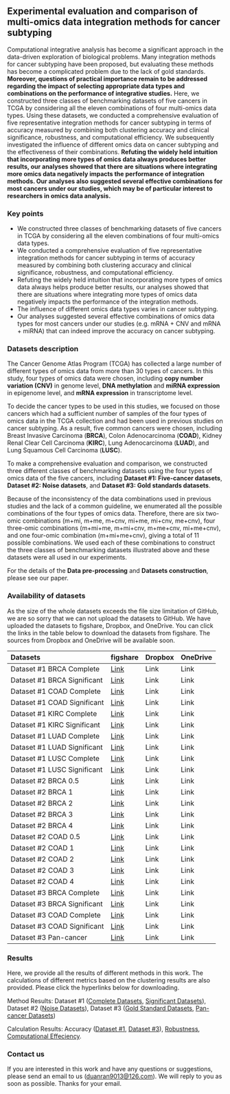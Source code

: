 ## Experimental evaluation and comparison of multi-omics data integration methods for cancer subtyping

Computational integrative analysis has become a significant approach in the data-driven exploration of biological problems. Many integration methods for cancer subtyping have been proposed, but evaluating these methods has become a complicated problem due to the lack of gold standards. **Moreover, questions of practical importance remain to be addressed regarding the impact of selecting appropriate data types and combinations on the performance of integrative studies.** Here, we constructed three classes of benchmarking datasets of five cancers in TCGA by considering all the eleven combinations of four multi-omics data types. Using these datasets, we conducted a comprehensive evaluation of five representative integration methods for cancer subtyping in terms of accuracy measured by combining both clustering accuracy and clinical significance, robustness, and computational efficiency. We subsequently investigated the influence of different omics data on cancer subtyping and the effectiveness of their combinations. **Refuting the widely held intuition that incorporating more types of omics data always produces better results, our analyses showed that there are situations where integrating more omics data negatively impacts the performance of integration methods. Our analyses also suggested several effective combinations for most cancers under our studies, which may be of particular interest to researchers in omics data analysis.**



### Key points

- We constructed three classes of benchmarking datasets of five cancers in TCGA by considering all the eleven combinations of four multi-omics data types.
- We conducted a comprehensive evaluation of five representative integration methods for cancer subtyping in terms of accuracy measured by combining both clustering accuracy and clinical significance, robustness, and computational efficiency.
- Refuting the widely held intuition that incorporating more types of omics data always helps produce better results, our analyses showed that there are situations where integrating more types of omics data negatively impacts the performance of the integration methods.
- The influence of different omics data types varies in cancer subtyping.
- Our analyses suggested several effective combinations of omics data types for most cancers under our studies (e.g. mRNA + CNV and mRNA + miRNA) that can indeed improve the accuracy on cancer subtyping.



### Datasets description

The Cancer Genome Atlas Program (TCGA) has collected a large number of different types of omics data from more than 30 types of cancers. In this study, four types of omics data were chosen, including **copy number variation (CNV)** in genome level, **DNA methylation** and **miRNA expression** in epigenome level, and **mRNA expression** in transcriptome level. 

To decide the cancer types to be used in this studies, we focused on those cancers which had a sufficient number of samples of the four types of omics data in the TCGA collection and had been used in previous studies on cancer subtyping. As a result, five common cancers were chosen, including Breast Invasive Carcinoma (**BRCA**), Colon Adenocarcinoma (**COAD**), Kidney Renal Clear Cell Carcinoma (**KIRC**), Lung Adenocarcinoma (**LUAD**), and Lung Squamous Cell Carcinoma (**LUSC**). 

To make a comprehensive evaluation and comparison, we constructed three different classes of benchmarking datasets using the four types of omics data of the five cancers, including **Dataset #1: Five-cancer datasets**, **Dataset #2: Noise datasets**, and **Dataset #3: Gold standards datasets**.

Because of the inconsistency of the data combinations used in previous studies and the lack of a common guideline, we enumerated all the possible combinations of the four types of omics data. Therefore, there are six two-omic combinations (m+mi, m+me, m+cnv, mi+me, mi+cnv, me+cnv), four three-omic combinations (m+mi+me, m+mi+cnv, m+me+cnv, mi+me+cnv), and one four-omic combination (m+mi+me+cnv), giving a total of 11 possible combinations. We used each of these combinations to construct the three classes of benchmarking datasets illustrated above and these datasets were all used in our experiments.

For the details of the **Data pre-processing** and **Datasets construction**, please see our paper.



### Availability of datasets

As the size of the whole datasets exceeds the file size limitation of GitHub, we are so sorry that we can not upload the datasets to GitHub. We have uploaded the datasets to figshare, Dropbox, and OneDrive. You can click the links in the table below to download the datasets from figshare. The sources from Dropbox and OneDrive will be available soon.

| Datasets                    | figshare | Dropbox | OneDrive |
| :-------------------------- | -------- | ------- | -------- |
| Dataset #1 BRCA Complete    | [Link](https://figshare.com/s/2773784f1d94260a4a2e)     | Link    | Link     |
| Dataset #1 BRCA Significant | [Link](https://figshare.com/s/bb469b06fe969fa34b64)     | Link    | Link     |
| Dataset #1 COAD Complete    | [Link](https://figshare.com/s/7cd48631c14df2046b16)     | Link    | Link     |
| Dataset #1 COAD Significant | [Link](https://figshare.com/s/c21e5bd52f0838d91674)     | Link    | Link     |
| Dataset #1 KIRC Complete    | [Link](https://figshare.com/s/030c22d72ed78fe92770)     | Link    | Link     |
| Dataset #1 KIRC Significant | [Link](https://figshare.com/s/b4b0438fa2580007b88c)     | Link    | Link     |
| Dataset #1 LUAD Complete    | [Link](https://figshare.com/s/1449ae077871f836891e)     | Link    | Link     |
| Dataset #1 LUAD Significant | [Link](https://figshare.com/s/1e7ad8f03248f74fb572)     | Link    | Link     |
| Dataset #1 LUSC Complete    | [Link](https://figshare.com/s/e3cdad2d2f8f1d0f0e1f)     | Link    | Link     |
| Dataset #1 LUSC Significant | [Link](https://figshare.com/s/55694443ea5bdd613293)     | Link    | Link     |
| Dataset #2 BRCA 0.5         | [Link](https://figshare.com/s/2280a954c5d2b911add6)     | Link    | Link     |
| Dataset #2 BRCA 1           | [Link](https://figshare.com/s/19aa8c5c419bcd29d3b5)     | Link    | Link     |
| Dataset #2 BRCA 2           | [Link](https://figshare.com/s/5927110c594f5f6b97f8)     | Link    | Link     |
| Dataset #2 BRCA 3           | [Link](https://figshare.com/s/35a8738724385f490f9a)     | Link    | Link     |
| Dataset #2 BRCA 4           | [Link](https://figshare.com/s/8e668698a5712a81f238)     | Link    | Link     |
| Dataset #2 COAD 0.5         | [Link](https://figshare.com/s/5416db4edfe9081e7554)     | Link    | Link     |
| Dataset #2 COAD 1           | [Link](https://figshare.com/s/02a17f5b62a979c3223b)     | Link    | Link     |
| Dataset #2 COAD 2           | [Link](https://figshare.com/s/6462b2230c94299666ef)     | Link    | Link     |
| Dataset #2 COAD 3           | [Link](https://figshare.com/s/dc551de7ca8a521ae4d4)     | Link    | Link     |
| Dataset #2 COAD 4           | [Link](https://figshare.com/s/eb3ae8f8770ec48f925b)     | Link    | Link     |
| Dataset #3 BRCA Complete    | [Link](https://figshare.com/s/b0d8c68133e8afa8b880)     | Link    | Link     |
| Dataset #3 BRCA Significant | [Link](https://figshare.com/s/c472f60152dc55f01634)     | Link    | Link     |
| Dataset #3 COAD Complete    | [Link](https://figshare.com/s/0dd604647efc5e7e0d49)     | Link    | Link     |
| Dataset #3 COAD Significant | [Link](https://figshare.com/s/8b92e955ead4c5a187fe)     | Link    | Link     |
| Dataset #3 Pan-cancer       | [Link](https://figshare.com/s/d2658236fe0dcf3ccd10)     | Link    | Link     |



### Results

Here, we provide all the results of different methods in this work. The calculations of different metrics based on the clustering results are also provided. Please click the hyperlinks below for downloading.

Method Results:
Dataset #1 ([Complete Datasets](https://github.com/GaoLabXDU/MultiOmicsIntegrationStudy/raw/master/Method%20Results/Dataset%20%231%20Complete%20%20Datasets.rar),  [Significant Datasets](https://github.com/GaoLabXDU/MultiOmicsIntegrationStudy/raw/master/Method%20Results/Dataset%20%231%20Significant%20Datasets.rar)), 
Dataset #2 ([Noise Datasets](https://github.com/GaoLabXDU/MultiOmicsIntegrationStudy/raw/master/Method%20Results/Dataset%20%232%20Noise%20Datasets.rar)), 
Dataset #3 ([Gold Standard Datasets](https://github.com/GaoLabXDU/MultiOmicsIntegrationStudy/raw/master/Method%20Results/Dataset%20%233%20Gold%20Standard%20Datasets.rar), [Pan-cancer Datasets](https://github.com/GaoLabXDU/MultiOmicsIntegrationStudy/raw/master/Method%20Results/Dataset%20%233%20Pancancer%20Datasets.rar))

Calculation Results: Accuracy ([Dataset #1](https://github.com/GaoLabXDU/MultiOmicsIntegrationStudy/raw/master/Calculation%20Results/Accuracy_Dataset%20%231.xlsx), [Dataset #3](https://github.com/GaoLabXDU/MultiOmicsIntegrationStudy/raw/master/Calculation%20Results/Accuracy_Dataset%20%233.xlsx)), [Robustness](https://github.com/GaoLabXDU/MultiOmicsIntegrationStudy/raw/master/Calculation%20Results/Robustness.xlsx), [Computational Effeciency](https://github.com/GaoLabXDU/MultiOmicsIntegrationStudy/raw/master/Calculation%20Results/Computational%20Efficiency.xlsx).



### Contact us

If you are interested in this work and have any questions or suggestions, please send an email to us (duanran9013@126.com). We will reply to you as soon as possible. Thanks for your email.

